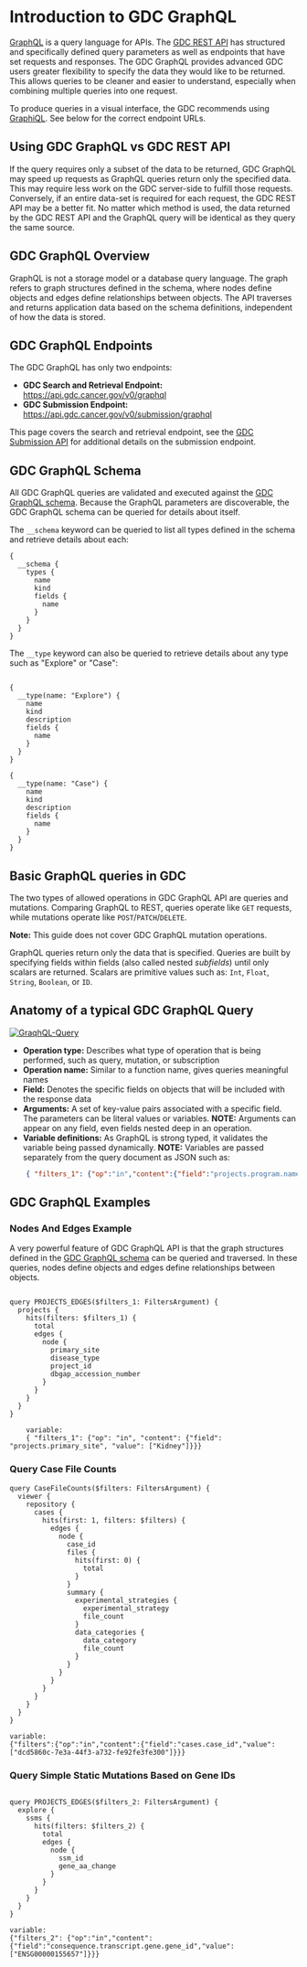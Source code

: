 # Introduction to GDC GraphQL
[GraphQL](https://graphql.org/) is a query language for APIs. The [GDC REST API](https://docs.gdc.cancer.gov/API/Users_Guide/Getting_Started/) has structured and specifically defined query parameters as well as endpoints that have set requests and responses. The GDC GraphQL provides advanced GDC users greater flexibility to specify the data they would like to be returned. This allows queries to be cleaner and easier to understand, especially when combining multiple queries into one request.

To produce queries in a visual interface, the GDC recommends using [GraphiQL](https://github.com/graphql/graphiql). See below for the correct endpoint URLs.

## Using GDC GraphQL vs GDC REST API

If the query requires only a subset of the data to be returned, GDC GraphQL may speed up requests as GraphQL queries return only the specified data. This may require less work on the GDC server-side to fulfill those requests. Conversely, if an entire data-set is required for each request, the GDC REST API may be a better fit. No matter which method is used, the data returned by the GDC REST API and the GraphQL query will be identical as they query the same source.

## GDC GraphQL Overview
GraphQL is not a storage model or a database query language. The graph refers to graph structures defined in the schema, where nodes define objects and edges define relationships between objects. The API traverses and returns application data based on the schema definitions, independent of how the data is stored.

## GDC GraphQL Endpoints

The GDC GraphQL has only two endpoints:
* __GDC Search and Retrieval Endpoint:__ https://api.gdc.cancer.gov/v0/graphql
* __GDC Submission Endpoint:__ https://api.gdc.cancer.gov/v0/submission/graphql

This page covers the search and retrieval endpoint, see the [GDC Submission API](Submission.md) for additional details on the submission endpoint.

## GDC GraphQL Schema
All GDC GraphQL queries are validated and executed against the [GDC GraphQL schema]( https://github.com/NCI-GDC/portal-ui/blob/92f0dfa17838746093c3c011141d08391016da91/data/schema.graphql). Because the GraphQL parameters are discoverable, the GDC GraphQL schema can be queried for details about itself.

The `__schema` keyword can be queried to list all types defined in the schema and retrieve details about each:

```Run in Explorer
{
  __schema {
    types {
      name
      kind
      fields {
        name
      }
    }
  }
}
```
The `__type` keyword can also be queried to retrieve details about any type such as "Explore" or "Case":
```Run in Explorer

{
  __type(name: "Explore") {
    name
    kind
    description
    fields {
      name
    }
  }
}
```

```Run in Explorer
{
  __type(name: "Case") {
    name
    kind
    description
    fields {
      name
    }
  }
}
```

## Basic GraphQL queries in GDC
The two types of allowed operations in GDC GraphQL API are queries and mutations. Comparing GraphQL to REST, queries operate like `GET` requests, while mutations operate like `POST`/`PATCH`/`DELETE`.

__Note:__ This guide does not cover GDC GraphQL mutation operations.

GraphQL queries return only the data that is specified. Queries are built by specifying fields within fields (also called nested *subfields*) until only scalars are returned.  Scalars are primitive values such as: `Int`, `Float`, `String`, `Boolean`, or `ID`.

## Anatomy of a typical GDC GraphQL Query

 [![GraqhQL-Query](images/graphql-query.png)](images/graphql-query.png "Click to see the full image.")

- __Operation type:__ Describes what type of operation that is being performed, such as query, mutation, or subscription
- __Operation name:__ Similar to a function name, gives queries meaningful names
- __Field:__ Denotes the specific fields on objects that will be included with the response data
- __Arguments:__ A set of key-value pairs associated with a specific field. The parameters can be literal values or variables. __NOTE:__ Arguments can appear on any field, even fields nested deep in an operation.
- __Variable definitions:__ As GraphQL is strong typed, it validates the variable being passed dynamically. __NOTE:__ Variables are passed separately from the query document as JSON such as:

```json
    { "filters_1": {"op":"in","content":{"field":"projects.program.name","value":["TARGET"]}}}
```

## GDC GraphQL Examples
### Nodes And Edges Example
A very powerful feature of GDC GraphQL API is that the graph structures defined in the [GDC GraphQL schema]( https://github.com/NCI-GDC/portal-ui/blob/92f0dfa17838746093c3c011141d08391016da91/data/schema.graphql ) can be queried and traversed. In these queries, nodes define objects and edges define relationships between objects.

```Run in Explorer

query PROJECTS_EDGES($filters_1: FiltersArgument) {
  projects {
    hits(filters: $filters_1) {
      total
      edges {
        node {
          primary_site
          disease_type
          project_id
          dbgap_accession_number
        }
      }
    }
  }
}

    variable:
    { "filters_1": {"op": "in", "content": {"field": "projects.primary_site", "value": ["Kidney"]}}}
```

### Query Case File Counts

```Run in Explorer
query CaseFileCounts($filters: FiltersArgument) {
  viewer {
    repository {
      cases {
        hits(first: 1, filters: $filters) {
          edges {
            node {
              case_id
              files {
                hits(first: 0) {
                  total
                }
              }
              summary {
                experimental_strategies {
                  experimental_strategy
                  file_count
                }
                data_categories {
                  data_category
                  file_count
                }
              }
            }
          }
        }
      }
    }
  }
}

variable:
{"filters":{"op":"in","content":{"field":"cases.case_id","value":["dcd5860c-7e3a-44f3-a732-fe92fe3fe300"]}}}
```

### Query Simple Static Mutations Based on Gene IDs

```Run in Explorer

query PROJECTS_EDGES($filters_2: FiltersArgument) {
  explore {
    ssms {
      hits(filters: $filters_2) {
        total
        edges {
          node {
            ssm_id
            gene_aa_change
          }
        }
      }
    }
  }
}

variable:
{"filters_2": {"op":"in","content":{"field":"consequence.transcript.gene.gene_id","value":["ENSG00000155657"]}}}
```
